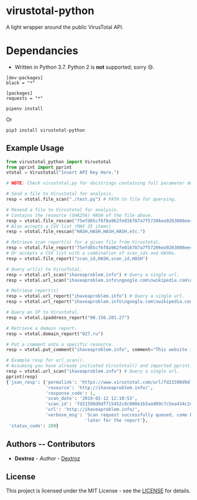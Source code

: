 # virustotal-python
A light wrapper around the public VirusTotal API.

# Dependancies
* Written in Python 3.7. Python 2 is **not** supported; sorry 😢.

```
[dev-packages]
black = "*"

[packages]
requests = "*"
```

```pipenv install```

Or

```pip3 install virustotal-python```

## Example Usage
```python
from virustotal_python import Virustotal
from pprint import pprint
vtotal = Virustotal("Insert API Key Here.")

# NOTE: Check virustotal.py for docstrings containing full parameter descriptions.

# Send a file to Virustotal for analysis.
resp = vtotal.file_scan("./test.py") # PATH to file for querying.

# Resend a file to Virustotal for analysis.
# Contains the resource (SHA256) HASH of the file above.
resp = vtotal.file_rescan("75efd85cf6f8a962fe016787a7f57206ea9263086ee496fc62e3fc56734d4b53")
# Also accepts a CSV list (MAX 25 items)
resp = vtotal.file_rescan("HASH,HASH,HASH,HASH,etc.")

# Retrieve scan report(s) for a given file from Virustotal. 
resp = vtotal.file_report("75efd85cf6f8a962fe016787a7f57206ea9263086ee496fc62e3fc56734d4b53")
# Or accepts a CSV list with a combination of scan_ids and HASHs.
resp = vtotal.file_report("scan_id,HASH,scan_id,HASH")

# Query url(s) to VirusTotal.
resp = vtotal.url_scan("ihaveaproblem.info") # Query a single url.
resp = vtotal.url_scan("ihaveaproblem.info\ngoogle.com\nwikipedia.com\ngithub.com") # Query multiple url(s) seperated by "\n" character.

# Retrieve report(s)
resp = vtotal.url_report("ihaveaproblem.info") # Query a single url.
resp = vtotal.url_report("ihaveaproblem.info\ngoogle.com\nwikipedia.com\ngithub.com", scan="1") # Get the report(s) for a url(s), scan_id(s).

# Query an IP to Virustotal.
resp = vtotal.ipaddress_report("90.156.201.27")

# Retrieve a domain report.
resp = vtotal.domain_report("027.ru")

# Put a comment onto a specific resource.
resp = vtotal.put_comment("ihaveaproblem.info", comment="This website is flagged by a few scanners as malicious! #watchout")
```

```python
# Example resp for url_scan().
# Assuming you have already initiated Virustotal() and imported pprint.
resp = vtotal.url_scan("ihaveaproblem.info") # Query a single url.
pprint(resp)
{'json_resp': {'permalink': 'https://www.virustotal.com/url/fd21590d9df715452c8c000e1b5aa909c7c5ea434c2ddcad3f4ccfe9b0ee224e/analysis/1549973453/',
               'resource': 'http://ihaveaproblem.info/',
               'response_code': 1,
               'scan_date': '2019-02-12 12:10:53',
               'scan_id': 'fd21590d9df715452c8c000e1b5aa909c7c5ea434c2ddcad3f4ccfe9b0ee224e-1549973453',
               'url': 'http://ihaveaproblem.info/',
               'verbose_msg': 'Scan request successfully queued, come back '
                              'later for the report'},
 'status_code': 200}
```

## Authors -- Contributors

* **Dextroz** - *Author* - [Dextroz](https://github.com/Dextroz)

## License
This project is licensed under the MIT License - see the [LICENSE](LICENSE) for details.